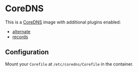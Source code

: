 # CoreDNS
This is a [CoreDNS](https://coredns.io/) image with additional plugins enabled:
- [alternate](https://coredns.io/explugins/alternate/)
- [records](https://coredns.io/explugins/alternate/)

## Configuration
Mount your `Corefile` at `/etc/coredns/Corefile` in the container.
